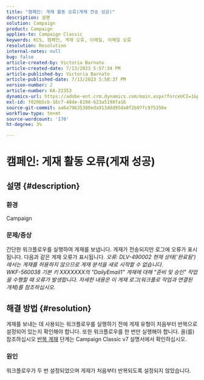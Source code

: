 ```yaml
---
title: "캠페인: 게재 활동 오류(게재 전송 성공)"
description: 설명
solution: Campaign
product: Campaign
applies-to: Campaign Classic
keywords: KCS, 캠페인, 게재 오류, 이메일, 이메일 오류
resolution: Resolution
internal-notes: null
bug: false
article-created-by: Victoria Barnato
article-created-date: 7/13/2023 5:57:34 PM
article-published-by: Victoria Barnato
article-published-date: 7/13/2023 5:58:37 PM
version-number: 2
article-number: KA-22353
dynamics-url: https://adobe-ent.crm.dynamics.com/main.aspx?forceUCI=1&pagetype=entityrecord&etn=knowledgearticle&id=b31db8bc-a621-ee11-9cbe-6045bd006295
exl-id: f020b5cb-16c7-48de-8198-623a5198fa16
source-git-commit: aa6a79635380eda913ddd95da0f2b97fc975356e
workflow-type: tm+mt
source-wordcount: '170'
ht-degree: 3%

---
```


# 캠페인: 게재 활동 오류(게재 성공)

## 설명 {#description}


### 환경

Campaign

### 문제/증상

간단한 워크플로우를 실행하여 게재를 보냅니다. 게재가 전송되지만 로그에 오류가 표시됩니다. 다음과 같은 게재 오류가 표시됩니다.
*오류: DLV-490002 현재 상태(&#39;완료됨&#39;)에서는 게재를 허용하지 않으므로 게재 분석을 새로 시작할 수 없습니다.
<br>WKF-560038 기본 키 XXXXXXX의 &quot;DailyEmail1&quot; 게재에 대해 &quot;준비 및 승인&quot; 작업을 수행할 때 오류가 발생합니다. 자세한 내용은 이 게재 로그(워크플로 작업과 연결된 개체)를 참조하십시오.*


## 해결 방법 {#resolution}


게재를 보내는 데 사용되는 워크플로우를 실행하기 전에 게재 유형이 처음부터 반복으로 설정되어 있는지 확인해야 합니다. 또한 워크플로우를 한 번만 실행해야 합니다. 을(를) 참조하십시오 [반복 게재](https://experienceleague.adobe.com/docs/campaign-classic/using/automating-with-workflows/action-activities/recurring-delivery.html?lang=en) 단계는 Campaign Classic v7 설명서에서 확인하십시오.

### 원인

워크플로우가 두 번 설정되었으며 게재가 처음부터 반복되도록 설정되지 않았습니다.
